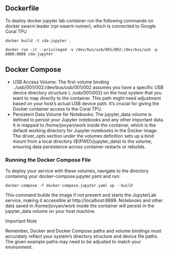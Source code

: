 ## Dockerfile

To deploy docker jupyter lab container run the following commands on docker swarm leader (rpi-swarm runner), which is connected to Google Coral TPU

`docker build -t cda-jupyter .`

`docker run -it --privileged -v /dev/bus/usb/001/002:/dev/bus/usb -p 8888:8888 cda-jupyter`

## Docker Compose

- USB Access Volume: The first volume binding ../usb/001/002:/dev/bus/usb/001/002 assumes you have a specific USB device directory structure (../usb/001/002) on the host system that you want to map directly to the container. This path might need adjustment based on your host’s actual USB device path. It’s crucial for giving the Docker container access to the Coral TPU.
- Persistent Data Volume for Notebooks: The jupyter_data volume is defined to persist your Jupyter notebooks and any other important data. It is mapped to /home/jovyan/work inside the container, which is the default working directory for Jupyter notebooks in the Docker image. The driver_opts section under the volumes definition sets up a bind mount from a local directory (${PWD}/jupyter_data) to the volume, ensuring data persistence across container restarts or rebuilds.

### Running the Docker Compose File

To deploy your service with these volumes, navigate to the directory containing your docker-compose.jupyter.yaml and run:

`docker-compose -f docker-compose.jupyter.yaml up --build`

This command builds the image if not present and starts the JupyterLab service, making it accessible at http://localhost:8888. Notebooks and other data saved in /home/jovyan/work inside the container will persist in the jupyter_data volume on your host machine.

Important Note

Remember, Docker and Docker Compose paths and volume bindings must accurately reflect your system’s directory structure and device file paths. The given example paths may need to be adjusted to match your environment.